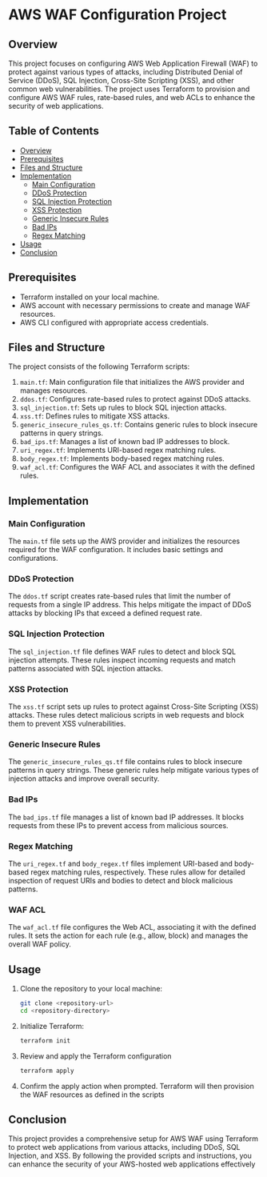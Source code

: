 # AWS WAF Configuration Project

## Overview

This project focuses on configuring AWS Web Application Firewall (WAF) to protect against various types of attacks, including Distributed Denial of Service (DDoS), SQL Injection, Cross-Site Scripting (XSS), and other common web vulnerabilities. The project uses Terraform to provision and configure AWS WAF rules, rate-based rules, and web ACLs to enhance the security of web applications.

## Table of Contents

- [Overview](#overview)
- [Prerequisites](#prerequisites)
- [Files and Structure](#files-and-structure)
- [Implementation](#implementation)
  - [Main Configuration](#main-configuration)
  - [DDoS Protection](#ddos-protection)
  - [SQL Injection Protection](#sql-injection-protection)
  - [XSS Protection](#xss-protection)
  - [Generic Insecure Rules](#generic-insecure-rules)
  - [Bad IPs](#bad-ips)
  - [Regex Matching](#regex-matching)
- [Usage](#usage)
- [Conclusion](#conclusion)

## Prerequisites

- Terraform installed on your local machine.
- AWS account with necessary permissions to create and manage WAF resources.
- AWS CLI configured with appropriate access credentials.

## Files and Structure

The project consists of the following Terraform scripts:

1. `main.tf`: Main configuration file that initializes the AWS provider and manages resources.
2. `ddos.tf`: Configures rate-based rules to protect against DDoS attacks.
3. `sql_injection.tf`: Sets up rules to block SQL injection attacks.
4. `xss.tf`: Defines rules to mitigate XSS attacks.
5. `generic_insecure_rules_qs.tf`: Contains generic rules to block insecure patterns in query strings.
6. `bad_ips.tf`: Manages a list of known bad IP addresses to block.
7. `uri_regex.tf`: Implements URI-based regex matching rules.
8. `body_regex.tf`: Implements body-based regex matching rules.
9. `waf_acl.tf`: Configures the WAF ACL and associates it with the defined rules.

## Implementation

### Main Configuration

The `main.tf` file sets up the AWS provider and initializes the resources required for the WAF configuration. It includes basic settings and configurations.

### DDoS Protection

The `ddos.tf` script creates rate-based rules that limit the number of requests from a single IP address. This helps mitigate the impact of DDoS attacks by blocking IPs that exceed a defined request rate.

### SQL Injection Protection

The `sql_injection.tf` file defines WAF rules to detect and block SQL injection attempts. These rules inspect incoming requests and match patterns associated with SQL injection attacks.

### XSS Protection

The `xss.tf` script sets up rules to protect against Cross-Site Scripting (XSS) attacks. These rules detect malicious scripts in web requests and block them to prevent XSS vulnerabilities.

### Generic Insecure Rules

The `generic_insecure_rules_qs.tf` file contains rules to block insecure patterns in query strings. These generic rules help mitigate various types of injection attacks and improve overall security.

### Bad IPs

The `bad_ips.tf` file manages a list of known bad IP addresses. It blocks requests from these IPs to prevent access from malicious sources.

### Regex Matching

The `uri_regex.tf` and `body_regex.tf` files implement URI-based and body-based regex matching rules, respectively. These rules allow for detailed inspection of request URIs and bodies to detect and block malicious patterns.

### WAF ACL

The `waf_acl.tf` file configures the Web ACL, associating it with the defined rules. It sets the action for each rule (e.g., allow, block) and manages the overall WAF policy.

## Usage

1. Clone the repository to your local machine:
   ```sh
   git clone <repository-url>
   cd <repository-directory>
   ```
2. Initialize Terraform:
   ```sh
   terraform init
   ```
3. Review and apply the Terraform configuration
   ```sh
   terraform apply
   ```
4. Confirm the apply action when prompted. Terraform will then provision the WAF resources as defined in the scripts

## Conclusion

This project provides a comprehensive setup for AWS WAF using Terraform to protect web applications from various attacks, including DDoS, SQL Injection, and XSS. By following the provided scripts and instructions, you can enhance the security of your AWS-hosted web applications effectively
